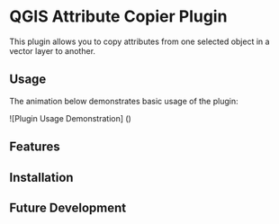# QGIS Attribute Copier Plugin
This plugin allows you to copy attributes from one selected object in a vector layer to another.

## Usage
The animation below demonstrates basic usage of the plugin:

![Plugin Usage Demonstration]
()

## Features


## Installation


## Future Development